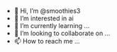 - 👋 Hi, I’m @smoothies3
- 👀 I’m interested in ai
- 🌱 I’m currently learning ...
- 💞️ I’m looking to collaborate on ...
- 📫 How to reach me ...

<!---
smoothies3/smoothies3 is a ✨ special ✨ repository because its `README.md` (this file) appears on your GitHub profile.
You can click the Preview link to take a look at your changes.
--->
